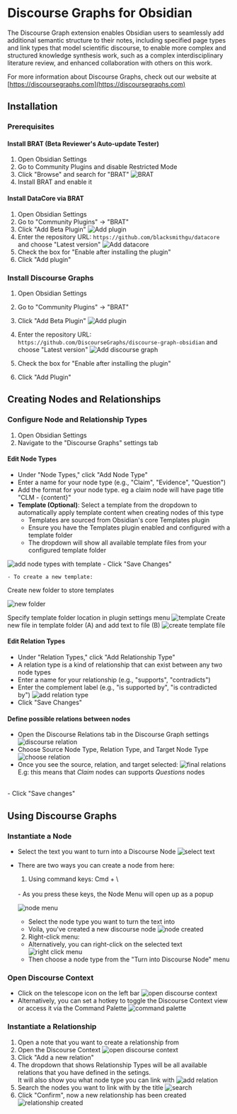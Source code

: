 # Discourse Graphs for Obsidian

The Discourse Graph extension enables Obsidian users to seamlessly add additional semantic structure to their notes, including specified page types and link types that model scientific discourse, to enable more complex and structured knowledge synthesis work, such as a complex interdisciplinary literature review, and enhanced collaboration with others on this work.

For more information about Discourse Graphs, check out our website at [https://discoursegraphs.com](https://discoursegraphs.com)

## Installation

### Prerequisites

#### Install BRAT (Beta Reviewer's Auto-update Tester)

1. Open Obsidian Settings
2. Go to Community Plugins and disable Restricted Mode
3. Click "Browse" and search for "BRAT"
![BRAT](/apps/obsidian/docs/media/BRAT.png)
4. Install BRAT and enable it

#### Install DataCore via BRAT

1. Open Obsidian Settings
2. Go to "Community Plugins" → "BRAT"
3. Click "Add Beta Plugin"
![Add plugin](/apps/obsidian/docs/media/add-beta-plugin.png)
4. Enter the repository URL: `https://github.com/blacksmithgu/datacore` and choose "Latest version"
![Add datacore](/apps/obsidian/docs/media/add-datacore.png)
5. Check the box for "Enable after installing the plugin"
6. Click "Add plugin"

### Install Discourse Graphs

1. Open Obsidian Settings
2. Go to "Community Plugins" → "BRAT"
3. Click "Add Beta Plugin"
![Add plugin](/apps/obsidian/docs/media/add-beta-plugin.png)

4. Enter the repository URL: `https://github.com/DiscourseGraphs/discourse-graph-obsidian`  and choose "Latest version"
![Add discourse graph](/apps/obsidian/docs/media/add-discourse-graph.png)
5. Check the box for "Enable after installing the plugin"
6. Click "Add Plugin"


## Creating Nodes and Relationships

### Configure Node and Relationship Types

1. Open Obsidian Settings
2. Navigate to the "Discourse Graphs" settings tab
#### Edit Node Types
   - Under "Node Types," click "Add Node Type"
   - Enter a name for your node type (e.g., "Claim", "Evidence", "Question")
   - Add the format for your node type. eg a claim node will have page title "CLM - {content}"
   - **Template (Optional)**: Select a template from the dropdown to automatically apply template content when creating nodes of this type
     - Templates are sourced from Obsidian's core Templates plugin
     - Ensure you have the Templates plugin enabled and configured with a template folder
     - The dropdown will show all available template files from your configured template folder

  ![add node types with template](/apps/obsidian/docs/media/choose-template.png)
    - Click "Save Changes"

    
    - To create a new template:

Create new folder to store templates

![new folder](/apps/obsidian/docs/media/new-folder.png)

Specify template folder location in plugin settings menu
![template](/apps/obsidian/docs/media/template.png)
Create new file in template folder (A) and add text to file (B)
![create template file](/apps/obsidian/docs/media/create-template-file.png)

#### Edit Relation Types
   - Under "Relation Types," click "Add Relationship Type"
   - A relation type is a kind of relationship that can exist between any two node types
   - Enter a name for your relationship (e.g., "supports", "contradicts")
   - Enter the complement label (e.g., "is supported by", "is contradicted by")
   ![add relation type](/apps/obsidian/docs/media/relation-types.png)
   - Click "Save Changes"
#### Define possible relations between nodes
- Open the Discourse Relations tab in the Discourse Graph settings
![discourse relation](/apps/obsidian/docs/media/discourse-relations.png)
- Choose Source Node Type, Relation Type, and Target Node Type
![choose relation](/apps/obsidian/docs/media/choose-discourse-relations.png)
- Once you see the source, relation, and target selected:
![final relations](/apps/obsidian/docs/media/final-relation.png)
E.g: this means that *Claim* nodes can supports *Questions* nodes
<br/>
- Click "Save changes"

## Using Discourse Graphs

### Instantiate a Node

- Select the text you want to turn into a Discourse Node
![select text](/apps/obsidian/docs/media/select.png)
- There are two ways you can create a node from here:
  
  1. Using command keys: Cmd + \ 
  <br>
  - As you press these keys, the Node Menu will open up as a popup
  
  ![node menu](/apps/obsidian/docs/media/node-menu.png)
  - Select the node type you want to turn the text into
  - Voila, you've created a new discourse node
  ![node created](/apps/obsidian/docs/media/node-created.png)
  
  2. Right-click menu:
  - Alternatively, you can right-click on the selected text
  ![right click menu](/apps/obsidian/docs/media/right-click-menu.png)
  - Then choose a node type from the "Turn into Discourse Node" menu

### Open Discourse Context

-  Click on the telescope icon on the left bar
![open discourse context](/apps/obsidian/docs/media/open-dg-context.png)
- Alternatively, you can set a hotkey to toggle the Discourse Context view or access it via the Command Palette
![command palette](/apps/obsidian/docs/media/command.png)

### Instantiate a Relationship

1. Open a note that you want to create a relationship from
2. Open the Discourse Context
![open discourse context](/apps/obsidian/docs/media/open-dg-context.png)
3. Click "Add a new relation"
4. The dropdown that shows Relationship Types will be all available relations that you have defined in the setings.
<br> It will also show you what node type you can link with
![add relation](/apps/obsidian/docs/media/add-relationship.png)
5. Search the nodes you want to link with by the title
![search](/apps/obsidian/docs/media/search.png)
6. Click "Confirm", now a new relationship has been created
![relationship created](/apps/obsidian/docs/media/relationship-created.png)